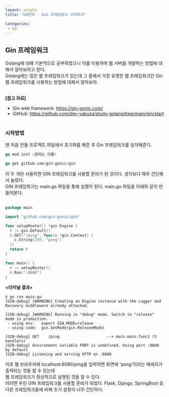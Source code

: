 ```yaml
---
layout: single
title: "GO언어 - Gin 프레임워크 시작하기"

categories:
 - GO
---
```


## Gin 프레임워크
Golang에 대해 기본적으로 공부하였으니 이를 이용하여 웹 서버를 개발하는 방법에 대해서 알아보려고 한다. <br>
Golang에는 많은 웹 프레임워크가 있는데 그 중에서 가장 유명한 웹 프레임워크인 Gin 웹 프레임워크를 사용하는 방법에 대해서 알아보자. <br> <br>

**[참고 자료]**
- Gin web framework: https://gin-gonic.com/ <br>
- GitHub: https://github.com/dev-yakuza/study-golang/tree/main/gin/start <br> <br>

### 시작방법
맨 처음 만들 프로젝트 파일에서 초기화를 해준 후 Gin 프레임워크를 설치해준다. <br>
```go
go mod init <원하는 이름>

go get github.com/gin-gonic/gin
```
이 두 개만 사용하면 GIN 프레임워크를 사용할 준비가 된 것이다. 생각보다 매우 간단해서 놀랐다. <br>
GIN 프레임워크는 main.go 파일을 통해 실행이 된다. main.go 파일을 아래와 같이 만들어본다. <br> <br>
```go
package main

import "github.com/gin-gonic/gin"

func setupRouter() *gin.Engine {
  r := gin.Default()
  r.GET("/ping", func(c *gin.Context) {
    c.String(200, "pong")
  })
  return r
}

func main() {
  r := setupRouter()
  r.Run(":8080")
}
```

**<터미널 결과>**
```
$ go run main.go
[GIN-debug] [WARNING] Creating an Engine instance with the Logger and Recovery middleware already attached.

[GIN-debug] [WARNING] Running in "debug" mode. Switch to "release" mode in production.
 - using env:   export GIN_MODE=release
 - using code:  gin.SetMode(gin.ReleaseMode)

[GIN-debug] GET    /ping                     --> main.main.func1 (3 handlers)
[GIN-debug] Environment variable PORT is undefined. Using port :8080 by default
[GIN-debug] Listening and serving HTTP on :8080
```
이후 웹 브라우저에 localhost:8080/ping을 입력하면 화면에 'pong'이라는 메세지가 출력되는 것을 알 수 있는데 <br>
웹 프레임워크가 정상적으로 실행된 것을 알 수 있다. <br>
이러면 우린 GIN 프레임워크를 사용할 준비가 되었다. Flask, Django, SpringBoot 등 다른 프레임워크들에 비해 초기 설정이 너무 간단하다. <br>
